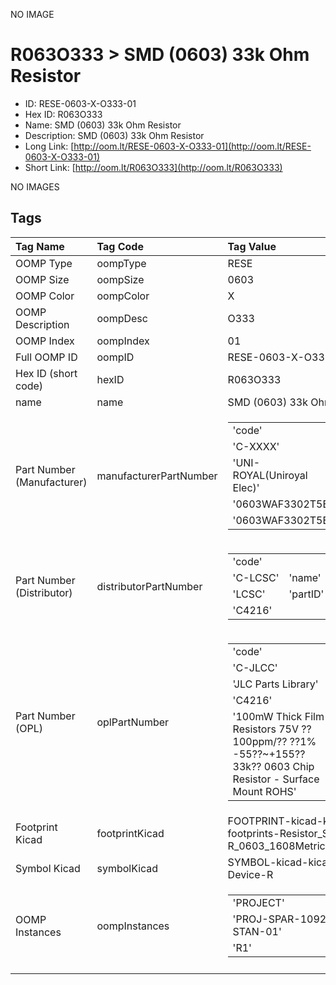 


  
NO IMAGE  
# R063O333 > SMD (0603) 33k Ohm Resistor

- ID: RESE-0603-X-O333-01
- Hex ID: R063O333
- Name: SMD (0603) 33k Ohm Resistor
- Description: SMD (0603) 33k Ohm Resistor
- Long Link: [http://oom.lt/RESE-0603-X-O333-01](http://oom.lt/RESE-0603-X-O333-01)
- Short Link: [http://oom.lt/R063O333](http://oom.lt/R063O333)
  
NO IMAGES  
## Tags
  

|Tag Name|Tag Code|Tag Value|
| :--- | :--- | :--- |
|OOMP Type|oompType|RESE|
|OOMP Size|oompSize|0603|
|OOMP Color|oompColor|X|
|OOMP Description|oompDesc|O333|
|OOMP Index|oompIndex|01|
|Full OOMP ID|oompID|RESE-0603-X-O333-01|
|Hex ID (short code)|hexID|R063O333|
|name|name|SMD (0603) 33k Ohm Resistor|
|Part Number (Manufacturer)|manufacturerPartNumber|<table><tr><td>'code'</td></tr><tr><td> 'C-XXXX'</td><td> 'name'</td></tr><tr><td> 'UNI-ROYAL(Uniroyal Elec)'</td><td> 'partID'</td></tr><tr><td> '0603WAF3302T5E'</td><td> 'partName'</td></tr><tr><td> '0603WAF3302T5E'</td></tr></table>|
|Part Number (Distributor)|distributorPartNumber|<table><tr><td>'code'</td></tr><tr><td> 'C-LCSC'</td><td> 'name'</td></tr><tr><td> 'LCSC'</td><td> 'partID'</td></tr><tr><td> 'C4216'</td></tr></table>|
|Part Number (OPL)|oplPartNumber|<table><tr><td>'code'</td></tr><tr><td> 'C-JLCC'</td><td> 'name'</td></tr><tr><td> 'JLC Parts Library'</td><td> 'partID'</td></tr><tr><td> 'C4216'</td><td> 'partName'</td></tr><tr><td> '100mW Thick Film Resistors 75V ??100ppm/?? ??1% -55??~+155?? 33k?? 0603  Chip Resistor - Surface Mount ROHS'</td></tr></table>|
|Footprint Kicad|footprintKicad|FOOTPRINT-kicad-kicad-footprints-Resistor_SMD-R_0603_1608Metric|
|Symbol Kicad|symbolKicad|SYMBOL-kicad-kicad-symbols-Device-R|
|OOMP Instances|oompInstances|<table><tr><td>'PROJECT'</td></tr><tr><td> 'PROJ-SPAR-10920-STAN-01'</td><td> 'ID'</td></tr><tr><td> 'R1'</td></tr></table>|
||||
